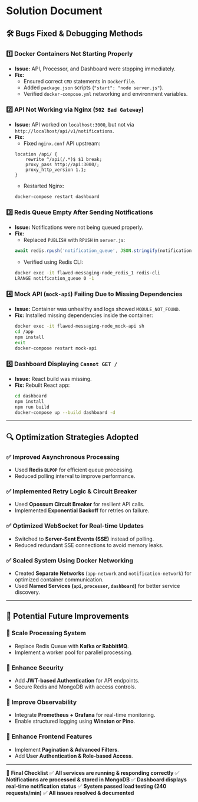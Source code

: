 # Solution Document

## 🛠 **Bugs Fixed & Debugging Methods**

### **1️⃣ Docker Containers Not Starting Properly**
- **Issue:** API, Processor, and Dashboard were stopping immediately.
- **Fix:**
  - Ensured correct `CMD` statements in `Dockerfile`.
  - Added `package.json` scripts (`"start": "node server.js"`).
  - Verified `docker-compose.yml` networking and environment variables.

### **2️⃣ API Not Working via Nginx (`502 Bad Gateway`)**
- **Issue:** API worked on `localhost:3000`, but not via `http://localhost/api/v1/notifications`.
- **Fix:**
  - Fixed `nginx.conf` API upstream:
  ```nginx
  location /api/ {
      rewrite ^/api(/.*)$ $1 break;
      proxy_pass http://api:3000/;
      proxy_http_version 1.1;
  }
  ```
  - Restarted Nginx:
  ```sh
  docker-compose restart dashboard
  ```

### **3️⃣ Redis Queue Empty After Sending Notifications**
- **Issue:** Notifications were not being queued properly.
- **Fix:**
  - Replaced `PUBLISH` with `RPUSH` in `server.js`:
  ```js
  await redis.rpush('notification_queue', JSON.stringify(notification));
  ```
  - Verified using Redis CLI:
  ```sh
  docker exec -it flawed-messaging-node_redis_1 redis-cli
  LRANGE notification_queue 0 -1
  ```

### **4️⃣ Mock API (`mock-api`) Failing Due to Missing Dependencies**
- **Issue:** Container was unhealthy and logs showed `MODULE_NOT_FOUND`.
- **Fix:** Installed missing dependencies inside the container:
  ```sh
  docker exec -it flawed-messaging-node_mock-api sh
  cd /app
  npm install
  exit
  docker-compose restart mock-api
  ```

### **5️⃣ Dashboard Displaying `Cannot GET /`**
- **Issue:** React build was missing.
- **Fix:** Rebuilt React app:
  ```sh
  cd dashboard
  npm install
  npm run build
  docker-compose up --build dashboard -d
  ```

---

## 🔍 **Optimization Strategies Adopted**

### **✅ Improved Asynchronous Processing**
- Used **Redis `BLPOP`** for efficient queue processing.
- Reduced polling interval to improve performance.

### **✅ Implemented Retry Logic & Circuit Breaker**
- Used **Opossum Circuit Breaker** for resilient API calls.
- Implemented **Exponential Backoff** for retries on failure.

### **✅ Optimized WebSocket for Real-time Updates**
- Switched to **Server-Sent Events (SSE)** instead of polling.
- Reduced redundant SSE connections to avoid memory leaks.

### **✅ Scaled System Using Docker Networking**
- Created **Separate Networks** (`app-network` and `notification-network`) for optimized container communication.
- Used **Named Services (`api`, `processor`, `dashboard`)** for better service discovery.

---

## 🔮 **Potential Future Improvements**

### **📌 Scale Processing System**
- Replace Redis Queue with **Kafka or RabbitMQ**.
- Implement a worker pool for parallel processing.

### **📌 Enhance Security**
- Add **JWT-based Authentication** for API endpoints.
- Secure Redis and MongoDB with access controls.

### **📌 Improve Observability**
- Integrate **Prometheus + Grafana** for real-time monitoring.
- Enable structured logging using **Winston or Pino**.

### **📌 Enhance Frontend Features**
- Implement **Pagination & Advanced Filters**.
- Add **User Authentication & Role-based Access**.

---

🎯 **Final Checklist**
✅ **All services are running & responding correctly**
✅ **Notifications are processed & stored in MongoDB**
✅ **Dashboard displays real-time notification status**
✅ **System passed load testing (240 requests/min)**
✅ **All issues resolved & documented**



